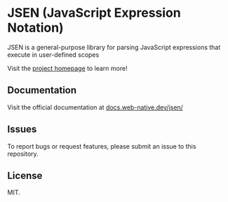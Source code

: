 # JSEN (JavaScript Expression Notation)
JSEN is a general-purpose library for parsing JavaScript expressions that execute in user-defined scopes

Visit the [project homepage](https://docs.web-native.dev/jsen/) to learn more!

## Documentation
Visit the official documentation at [docs.web-native.dev/jsen/](https://docs.web-native.dev/jsen/)

## Issues
To report bugs or request features, please submit an issue to this repository.

## License
MIT.
